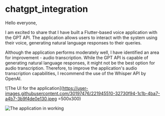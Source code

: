 # chatgpt_integration

Hello everyone,

I am excited to share that I have built a Flutter-based voice application with the GPT API. The application allows users to interact with the system using their voice, generating natural language responses to their queries.

Although the application performs moderately well, I have identified an area for improvement - audio transcription. While the GPT API is capable of generating natural language responses, it might not be the best option for audio transcription. Therefore, to improve the application's audio transcription capabilities, I recommend the use of the Whisper API by OpenAI. 


![The UI for the application](https://user-images.githubusercontent.com/30197476/221945510-32730f94-1c1b-4ba7-a4b7-3b9f4de0e130.jpeg =500x300)

![The application in working](https://user-images.githubusercontent.com/30197476/221945543-367f7c79-a524-4f21-ab73-0c1c76a6c580.jpeg)
